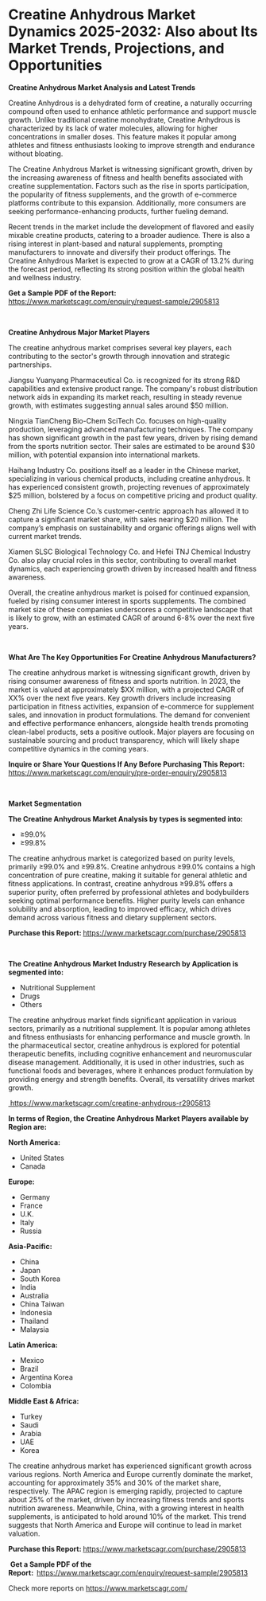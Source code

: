 <p><h1>Creatine Anhydrous Market Dynamics 2025-2032: Also about Its Market Trends, Projections, and Opportunities</h1></p><p><strong>Creatine Anhydrous Market Analysis and Latest Trends</strong></p>
<p><p>Creatine Anhydrous is a dehydrated form of creatine, a naturally occurring compound often used to enhance athletic performance and support muscle growth. Unlike traditional creatine monohydrate, Creatine Anhydrous is characterized by its lack of water molecules, allowing for higher concentrations in smaller doses. This feature makes it popular among athletes and fitness enthusiasts looking to improve strength and endurance without bloating.</p><p>The Creatine Anhydrous Market is witnessing significant growth, driven by the increasing awareness of fitness and health benefits associated with creatine supplementation. Factors such as the rise in sports participation, the popularity of fitness supplements, and the growth of e-commerce platforms contribute to this expansion. Additionally, more consumers are seeking performance-enhancing products, further fueling demand.</p><p>Recent trends in the market include the development of flavored and easily mixable creatine products, catering to a broader audience. There is also a rising interest in plant-based and natural supplements, prompting manufacturers to innovate and diversify their product offerings. The Creatine Anhydrous Market is expected to grow at a CAGR of 13.2% during the forecast period, reflecting its strong position within the global health and wellness industry.</p></p>
<p><strong>Get a Sample PDF of the Report:&nbsp;</strong> <a href="https://www.marketscagr.com/enquiry/request-sample/2905813?utm_campaign=2461&utm_medium=2&utm_source=Github&utm_content=ia&utm_term=12032025&utm_id=creatine-anhydrous">https://www.marketscagr.com/enquiry/request-sample/2905813</a></p>
<p>&nbsp;</p>
<p><strong>Creatine Anhydrous Major Market Players</strong></p>
<p><p>The creatine anhydrous market comprises several key players, each contributing to the sector's growth through innovation and strategic partnerships. </p><p>Jiangsu Yuanyang Pharmaceutical Co. is recognized for its strong R&D capabilities and extensive product range. The company's robust distribution network aids in expanding its market reach, resulting in steady revenue growth, with estimates suggesting annual sales around $50 million.</p><p>Ningxia TianCheng Bio-Chem SciTech Co. focuses on high-quality production, leveraging advanced manufacturing techniques. The company has shown significant growth in the past few years, driven by rising demand from the sports nutrition sector. Their sales are estimated to be around $30 million, with potential expansion into international markets.</p><p>Haihang Industry Co. positions itself as a leader in the Chinese market, specializing in various chemical products, including creatine anhydrous. It has experienced consistent growth, projecting revenues of approximately $25 million, bolstered by a focus on competitive pricing and product quality.</p><p>Cheng Zhi Life Science Co.’s customer-centric approach has allowed it to capture a significant market share, with sales nearing $20 million. The company’s emphasis on sustainability and organic offerings aligns well with current market trends.</p><p>Xiamen SLSC Biological Technology Co. and Hefei TNJ Chemical Industry Co. also play crucial roles in this sector, contributing to overall market dynamics, each experiencing growth driven by increased health and fitness awareness.</p><p>Overall, the creatine anhydrous market is poised for continued expansion, fueled by rising consumer interest in sports supplements. The combined market size of these companies underscores a competitive landscape that is likely to grow, with an estimated CAGR of around 6-8% over the next five years.</p></p>
<p>&nbsp;</p>
<p><strong>What Are The Key Opportunities For Creatine Anhydrous Manufacturers?</strong></p>
<p><p>The creatine anhydrous market is witnessing significant growth, driven by rising consumer awareness of fitness and sports nutrition. In 2023, the market is valued at approximately $XX million, with a projected CAGR of XX% over the next five years. Key growth drivers include increasing participation in fitness activities, expansion of e-commerce for supplement sales, and innovation in product formulations. The demand for convenient and effective performance enhancers, alongside health trends promoting clean-label products, sets a positive outlook. Major players are focusing on sustainable sourcing and product transparency, which will likely shape competitive dynamics in the coming years.</p></p>
<p><strong>Inquire or Share Your Questions If Any Before Purchasing This Report:</strong> <a href="https://www.marketscagr.com/enquiry/pre-order-enquiry/2905813?utm_campaign=2461&utm_medium=2&utm_source=Github&utm_content=ia&utm_term=12032025&utm_id=creatine-anhydrous">https://www.marketscagr.com/enquiry/pre-order-enquiry/2905813</a></p>
<p>&nbsp;</p>
<p><strong>Market Segmentation</strong></p>
<p><strong>The Creatine Anhydrous Market Analysis by types is segmented into:</strong></p>
<p><ul><li>≥99.0%</li><li>≥99.8%</li></ul></p>
<p><p>The creatine anhydrous market is categorized based on purity levels, primarily ≥99.0% and ≥99.8%. Creatine anhydrous ≥99.0% contains a high concentration of pure creatine, making it suitable for general athletic and fitness applications. In contrast, creatine anhydrous ≥99.8% offers a superior purity, often preferred by professional athletes and bodybuilders seeking optimal performance benefits. Higher purity levels can enhance solubility and absorption, leading to improved efficacy, which drives demand across various fitness and dietary supplement sectors.</p></p>
<p><strong>Purchase this Report:&nbsp;</strong><a href="https://www.marketscagr.com/purchase/2905813?utm_campaign=2461&utm_medium=2&utm_source=Github&utm_content=ia&utm_term=12032025&utm_id=creatine-anhydrous">https://www.marketscagr.com/purchase/2905813</a></p>
<p>&nbsp;</p>
<p><strong>The Creatine Anhydrous Market Industry Research by Application is segmented into:</strong></p>
<p><ul><li>Nutritional Supplement</li><li>Drugs</li><li>Others</li></ul></p>
<p><p>The creatine anhydrous market finds significant application in various sectors, primarily as a nutritional supplement. It is popular among athletes and fitness enthusiasts for enhancing performance and muscle growth. In the pharmaceutical sector, creatine anhydrous is explored for potential therapeutic benefits, including cognitive enhancement and neuromuscular disease management. Additionally, it is used in other industries, such as functional foods and beverages, where it enhances product formulation by providing energy and strength benefits. Overall, its versatility drives market growth.</p></p>
<p><a href="https://www.marketscagr.com/creatine-anhydrous-r2905813?utm_campaign=2461&utm_medium=2&utm_source=Github&utm_content=ia&utm_term=12032025&utm_id=creatine-anhydrous">&nbsp;https://www.marketscagr.com/creatine-anhydrous-r2905813</a></p>
<p><strong>In terms of Region, the Creatine Anhydrous Market Players available by Region are:</strong></p>
<p>
    <p> <strong> North America: </strong>
        <ul>
            <li>United States</li>
            <li>Canada</li>
        </ul>
        </p> 
    <p> <strong> Europe: </strong>
        <ul>
            <li>Germany</li>
            <li>France</li>
            <li>U.K.</li>
            <li>Italy</li>
            <li>Russia</li>
        </ul>
        </p> 
    <p> <strong> Asia-Pacific: </strong>
        <ul>
            <li>China</li>
            <li>Japan</li>
            <li>South Korea</li>
            <li>India</li>
            <li>Australia</li>
            <li>China Taiwan</li>
            <li>Indonesia</li>
            <li>Thailand</li>
            <li>Malaysia</li>
        </ul>
        </p> 
    <p> <strong> Latin America: </strong>
        <ul>
            <li>Mexico</li>
            <li>Brazil</li>
            <li>Argentina Korea</li>
            <li>Colombia</li>
        </ul>
        </p> 
    <p> <strong> Middle East & Africa: </strong>
        <ul>
            <li>Turkey</li>
            <li>Saudi</li>
            <li>Arabia</li>
            <li>UAE</li>
            <li>Korea</li>
        </ul>
    </p>
    </p>
<p><p>The creatine anhydrous market has experienced significant growth across various regions. North America and Europe currently dominate the market, accounting for approximately 35% and 30% of the market share, respectively. The APAC region is emerging rapidly, projected to capture about 25% of the market, driven by increasing fitness trends and sports nutrition awareness. Meanwhile, China, with a growing interest in health supplements, is anticipated to hold around 10% of the market. This trend suggests that North America and Europe will continue to lead in market valuation.</p></p>
<p><strong>Purchase this Report: </strong><a href="https://www.marketscagr.com/purchase/2905813?utm_campaign=2461&utm_medium=2&utm_source=Github&utm_content=ia&utm_term=12032025&utm_id=creatine-anhydrous">https://www.marketscagr.com/purchase/2905813</a></p>
<p>&nbsp;<strong>Get a Sample PDF of the Report:&nbsp;&nbsp;</strong><a href="https://www.marketscagr.com/enquiry/request-sample/2905813?utm_campaign=2461&utm_medium=2&utm_source=Github&utm_content=ia&utm_term=12032025&utm_id=creatine-anhydrous">https://www.marketscagr.com/enquiry/request-sample/2905813</a></p>
<p><strong></strong></p>
<p>Check more reports on <a href="https://www.marketscagr.com/?utm_campaign=2461&utm_medium=2&utm_source=Github&utm_content=ia&utm_term=12032025&utm_id=creatine-anhydrous">https://www.marketscagr.com/</a></p>